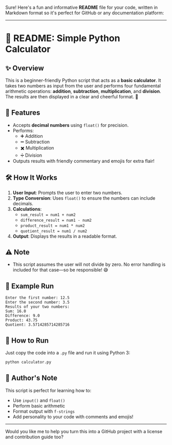 Sure! Here's a fun and informative **README** file for your code, written in Markdown format so it's perfect for GitHub or any documentation platform:

---

# 📘 README: Simple Python Calculator

## ✨ Overview
This is a beginner-friendly Python script that acts as a **basic calculator**. It takes two numbers as input from the user and performs four fundamental arithmetic operations: **addition**, **subtraction**, **multiplication**, and **division**. The results are then displayed in a clear and cheerful format. 🎉

## 🧠 Features
- Accepts **decimal numbers** using `float()` for precision.
- Performs:
  - ➕ Addition
  - ➖ Subtraction
  - ✖️ Multiplication
  - ➗ Division
- Outputs results with friendly commentary and emojis for extra flair!

## 🛠️ How It Works
1. **User Input**: Prompts the user to enter two numbers.
2. **Type Conversion**: Uses `float()` to ensure the numbers can include decimals.
3. **Calculations**:
   - `sum_result = num1 + num2`
   - `difference_result = num1 - num2`
   - `product_result = num1 * num2`
   - `quotient_result = num1 / num2`
4. **Output**: Displays the results in a readable format.

## ⚠️ Note
- This script assumes the user will not divide by zero. No error handling is included for that case—so be responsible! 😅

## 🧪 Example Run
```plaintext
Enter the first number: 12.5
Enter the second number: 3.5
Results of your two numbers:
Sum: 16.0
Difference: 9.0
Product: 43.75
Quotient: 3.5714285714285716
```

## 🚀 How to Run
Just copy the code into a `.py` file and run it using Python 3:
```bash
python calculator.py
```

## 🙌 Author's Note
This script is perfect for learning how to:
- Use `input()` and `float()`
- Perform basic arithmetic
- Format output with `f-strings`
- Add personality to your code with comments and emojis!

---

Would you like me to help you turn this into a GitHub project with a license and contribution guide too?
